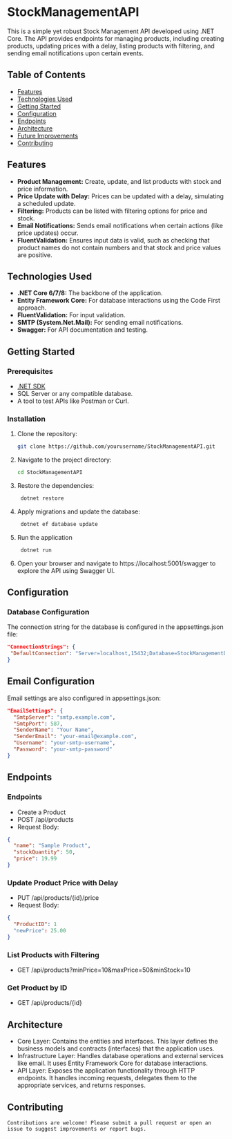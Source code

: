 # StockManagementAPI

This is a simple yet robust Stock Management API developed using .NET Core. The API provides endpoints for managing products, including creating products, updating prices with a delay, listing products with filtering, and sending email notifications upon certain events.

## Table of Contents
- [Features](#features)
- [Technologies Used](#technologies-used)
- [Getting Started](#getting-started)
- [Configuration](#configuration)
- [Endpoints](#endpoints)
- [Architecture](#architecture)
- [Future Improvements](#future-improvements)
- [Contributing](#contributing)

## Features
- **Product Management:** Create, update, and list products with stock and price information.
- **Price Update with Delay:** Prices can be updated with a delay, simulating a scheduled update.
- **Filtering:** Products can be listed with filtering options for price and stock.
- **Email Notifications:** Sends email notifications when certain actions (like price updates) occur.
- **FluentValidation:** Ensures input data is valid, such as checking that product names do not contain numbers and that stock and price values are positive.

## Technologies Used
- **.NET Core 6/7/8:** The backbone of the application.
- **Entity Framework Core:** For database interactions using the Code First approach.
- **FluentValidation:** For input validation.
- **SMTP (System.Net.Mail):** For sending email notifications.
- **Swagger:** For API documentation and testing.

## Getting Started

### Prerequisites
- [.NET SDK](https://dotnet.microsoft.com/download)
- SQL Server or any compatible database.
- A tool to test APIs like Postman or Curl.

### Installation
1. Clone the repository:
   ```bash
   git clone https://github.com/yourusername/StockManagementAPI.git

2. Navigate to the project directory:
   ```bash
   cd StockManagementAPI

3. Restore the dependencies:
   ```bash
    dotnet restore

4. Apply migrations and update the database:
   ```bash
    dotnet ef database update

5. Run the application
   ```bash
    dotnet run

6. Open your browser and navigate to https://localhost:5001/swagger to explore the API using Swagger UI.

## Configuration
### Database Configuration
  The connection string for the database is configured in the appsettings.json file:
  ```json 
  "ConnectionStrings": {
   "DefaultConnection": "Server=localhost,15432;Database=StockManagementDb;User Id=sa;Password=AdventurePass*123;Trusted_Connection=False;MultipleActiveResultSets=true"
  }
  ```

## Email Configuration
Email settings are also configured in appsettings.json:
``` json
"EmailSettings": {
  "SmtpServer": "smtp.example.com",
  "SmtpPort": 587,
  "SenderName": "Your Name",
  "SenderEmail": "your-email@example.com",
  "Username": "your-smtp-username",
  "Password": "your-smtp-password"
}
```

## Endpoints
### Endpoints
* Create a Product
* POST /api/products
* Request Body:
``` json
{
  "name": "Sample Product",
  "stockQuantity": 50,
  "price": 19.99
}
```

### Update Product Price with Delay
* PUT /api/products/{id}/price
* Request Body:
``` json
{
  "ProductID": 1
  "newPrice": 25.00
}
```

### List Products with Filtering
* GET /api/products?minPrice=10&maxPrice=50&minStock=10
### Get Product by ID
* GET /api/products/{id}
## Architecture
* Core Layer: Contains the entities and interfaces. This layer defines the business models and contracts (interfaces) that the application uses.
* Infrastructure Layer: Handles database operations and external services like email. It uses Entity Framework Core for database interactions.
* API Layer: Exposes the application functionality through HTTP endpoints. It handles incoming requests, delegates them to the appropriate services, and returns responses.

## Contributing
    Contributions are welcome! Please submit a pull request or open an issue to suggest improvements or report bugs.